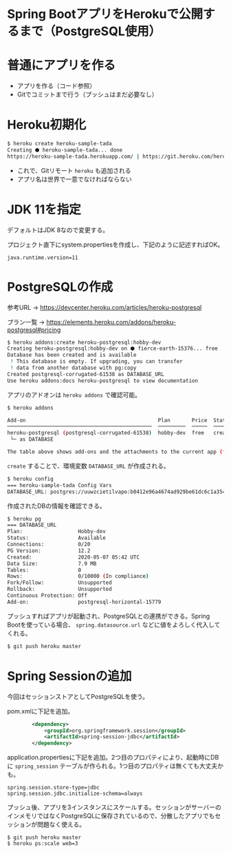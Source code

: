 Spring BootアプリをHerokuで公開するまで（PostgreSQL使用）
================================================================

# 普通にアプリを作る
- アプリを作る（コード参照）
- Gitでコミットまで行う（プッシュはまだ必要なし）

# Heroku初期化

```bash
$ heroku create heroku-sample-tada
Creating ⬢ heroku-sample-tada... done
https://heroku-sample-tada.herokuapp.com/ | https://git.heroku.com/heroku-sample-tada.git
```

- これで、Gitリモート `heroku` も追加される
- アプリ名は世界で一意でなければならない

# JDK 11を指定
デフォルトはJDK 8なので変更する。

プロジェクト直下にsystem.propertiesを作成し、下記のように記述すればOK。

```
java.runtime.version=11
```

# PostgreSQLの作成
参考URL -> https://devcenter.heroku.com/articles/heroku-postgresql

プラン一覧 -> https://elements.heroku.com/addons/heroku-postgresql#pricing

```bash
$ heroku addons:create heroku-postgresql:hobby-dev
Creating heroku-postgresql:hobby-dev on ⬢ fierce-earth-15376... free
Database has been created and is available
 ! This database is empty. If upgrading, you can transfer
 ! data from another database with pg:copy
Created postgresql-corrugated-61538 as DATABASE_URL
Use heroku addons:docs heroku-postgresql to view documentation
```

アプリのアドオンは `heroku addons` で確認可能。

```bash
$ heroku addons

Add-on                                           Plan       Price  State  
───────────────────────────────────────────────  ─────────  ─────  ───────
heroku-postgresql (postgresql-corrugated-61538)  hobby-dev  free   created
 └─ as DATABASE

The table above shows add-ons and the attachments to the current app (fierce-earth-15376) or other apps.
```

`create` することで、環境変数 `DATABASE_URL` が作成される。

```bash
$ heroku config
=== heroku-sample-tada Config Vars
DATABASE_URL: postgres://uuwzcietilvapo:b0412e96a4674ad929be61dc6c1a354c8f760b4753fe5e803895bd69bd2c96e2@ec2-18-206-84-251.compute-1.amazonaws.com:5432/d17svr2d1qnlvo
```

作成されたDBの情報を確認できる。

```bash
$ heroku pg
=== DATABASE_URL
Plan:                  Hobby-dev
Status:                Available
Connections:           0/20
PG Version:            12.2
Created:               2020-05-07 05:42 UTC
Data Size:             7.9 MB
Tables:                0
Rows:                  0/10000 (In compliance)
Fork/Follow:           Unsupported
Rollback:              Unsupported
Continuous Protection: Off
Add-on:                postgresql-horizontal-15779
```

プッシュすればアプリが起動され、PostgreSQLとの連携ができる。Spring Bootを使っている場合、 `spring.datasource.url` などに値をよろしく代入してくれる。

```bash
$ git push heroku master
```

# Spring Sessionの追加
今回はセッションストアとしてPostgreSQLを使う。

pom.xmlに下記を追加。

```xml
        <dependency>
            <groupId>org.springframework.session</groupId>
            <artifactId>spring-session-jdbc</artifactId>
        </dependency>
```

application.propertiesに下記を追加。2つ目のプロパティにより、起動時にDBに `spring_session` テーブルが作られる。1つ目のプロパティは無くても大丈夫かも。

```properties
spring.session.store-type=jdbc
spring.session.jdbc.initialize-schema=always
```

プッシュ後、アプリを3インスタンスにスケールする。セッションがサーバーのインメモリではなくPostgreSQLに保存されているので、分散したアプリでもセッションが問題なく使える。

```
$ git push heroku master
$ heroku ps:scale web=3
```
